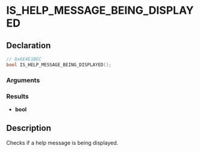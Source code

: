 # IS_HELP_MESSAGE_BEING_DISPLAYED

## Declaration
```cpp
// 0x6E4E1BEC
bool IS_HELP_MESSAGE_BEING_DISPLAYED();
```

### Arguments

### Results
- **bool**

## Description
Checks if a help message is being displayed.